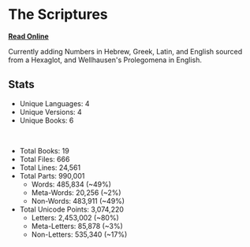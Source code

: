 # The Scriptures

**[Read Online](https://r-neal-kelly.github.io/the_scriptures/)**

Currently adding Numbers in Hebrew, Greek, Latin, and English sourced from a Hexaglot, and Wellhausen's Prolegomena in English.

## Stats

- Unique Languages: 4
- Unique Versions: 4
- Unique Books: 6

<br>

- Total Books: 19
- Total Files: 666
- Total Lines: 24,561
- Total Parts: 990,001
    - Words: 485,834 (~49%)
    - Meta-Words: 20,256 (~2%)
    - Non-Words: 483,911 (~49%)
- Total Unicode Points: 3,074,220
    - Letters: 2,453,002 (~80%)
    - Meta-Letters: 85,878 (~3%)
    - Non-Letters: 535,340 (~17%)
